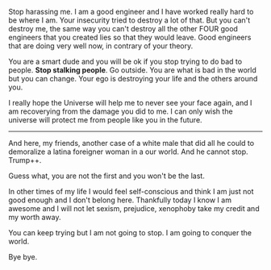 
Stop harassing me. I am a good engineer and I have worked really hard to be where I am. Your insecurity tried to destroy a lot of that. But you can't destroy me, the same way you can't destroy all the other FOUR good engineers that you created lies so that they would leave. Good engineers that are doing very well now, in contrary of your theory.

You are a smart dude and you will be ok if you stop trying to do bad to people. **Stop stalking people**. Go outside. You are what is bad in the world but you can change. Your ego is destroying your life and the others around you.

I really hope the Universe will help me to never see your face again, and I am recoverying from the damage you did to me. I can only wish the universe will protect me from people like you in the future. 


---

And here, my friends, another case of a white male that did all he could to demoralize a latina foreigner woman in a our world. And he cannot stop. Trump++. 

Guess what, you are not the first and you won't be the last.

In other times of my life I would feel self-conscious and think I am just not good enough and I don't belong here. Thankfully today I know I am awesome and I will not let sexism, prejudice, xenophoby take my credit and my worth away. 

You can keep trying but I am not going to stop. I am going to conquer the world.

Bye bye.
